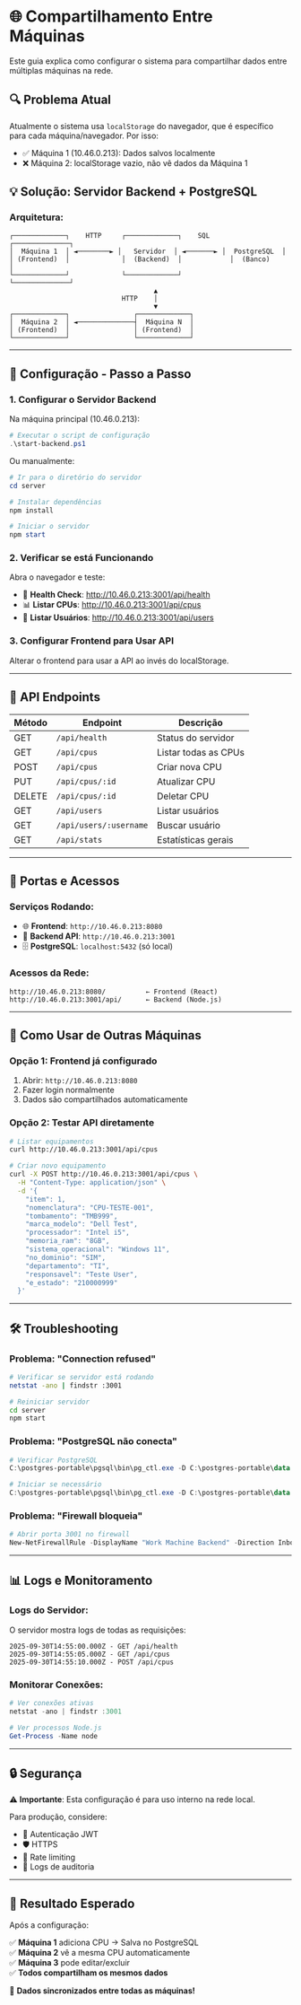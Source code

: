# 🌐 Compartilhamento Entre Máquinas

Este guia explica como configurar o sistema para compartilhar dados entre múltiplas máquinas na rede.

## 🔍 **Problema Atual**

Atualmente o sistema usa `localStorage` do navegador, que é específico para cada máquina/navegador. Por isso:
- ✅ Máquina 1 (10.46.0.213): Dados salvos localmente
- ❌ Máquina 2: localStorage vazio, não vê dados da Máquina 1

## 💡 **Solução: Servidor Backend + PostgreSQL**

### **Arquitetura:**
```
┌─────────────┐    HTTP     ┌─────────────┐    SQL     ┌──────────────┐
│  Máquina 1  │ ◄────────► │   Servidor  │ ◄───────► │  PostgreSQL  │
│ (Frontend)  │             │  (Backend)  │            │  (Banco)     │
└─────────────┘             └─────────────┘            └──────────────┘
                                    ▲
                            HTTP    │
                                    ▼
┌─────────────┐                ┌─────────────┐
│  Máquina 2  │ ◄──────────────┤  Máquina N  │
│ (Frontend)  │                │ (Frontend)  │
└─────────────┘                └─────────────┘
```

---

## 🚀 **Configuração - Passo a Passo**

### **1. Configurar o Servidor Backend**

Na máquina principal (10.46.0.213):

```powershell
# Executar o script de configuração
.\start-backend.ps1
```

Ou manualmente:

```powershell
# Ir para o diretório do servidor
cd server

# Instalar dependências
npm install

# Iniciar o servidor
npm start
```

### **2. Verificar se está Funcionando**

Abra o navegador e teste:
- 🏥 **Health Check**: http://10.46.0.213:3001/api/health
- 📊 **Listar CPUs**: http://10.46.0.213:3001/api/cpus
- 👥 **Listar Usuários**: http://10.46.0.213:3001/api/users

### **3. Configurar Frontend para Usar API**

Alterar o frontend para usar a API ao invés do localStorage.

---

## 🔌 **API Endpoints**

| Método | Endpoint | Descrição |
|--------|----------|-----------|
| GET | `/api/health` | Status do servidor |
| GET | `/api/cpus` | Listar todas as CPUs |
| POST | `/api/cpus` | Criar nova CPU |
| PUT | `/api/cpus/:id` | Atualizar CPU |
| DELETE | `/api/cpus/:id` | Deletar CPU |
| GET | `/api/users` | Listar usuários |
| GET | `/api/users/:username` | Buscar usuário |
| GET | `/api/stats` | Estatísticas gerais |

---

## 🔧 **Portas e Acessos**

### **Serviços Rodando:**
- 🌐 **Frontend**: `http://10.46.0.213:8080`
- 🔌 **Backend API**: `http://10.46.0.213:3001`
- 🗄️ **PostgreSQL**: `localhost:5432` (só local)

### **Acessos da Rede:**
```
http://10.46.0.213:8080/          ← Frontend (React)
http://10.46.0.213:3001/api/      ← Backend (Node.js)
```

---

## 📱 **Como Usar de Outras Máquinas**

### **Opção 1: Frontend já configurado**
1. Abrir: `http://10.46.0.213:8080`
2. Fazer login normalmente
3. Dados são compartilhados automaticamente

### **Opção 2: Testar API diretamente**
```bash
# Listar equipamentos
curl http://10.46.0.213:3001/api/cpus

# Criar novo equipamento
curl -X POST http://10.46.0.213:3001/api/cpus \
  -H "Content-Type: application/json" \
  -d '{
    "item": 1,
    "nomenclatura": "CPU-TESTE-001", 
    "tombamento": "TMB999",
    "marca_modelo": "Dell Test",
    "processador": "Intel i5",
    "memoria_ram": "8GB",
    "sistema_operacional": "Windows 11",
    "no_dominio": "SIM",
    "departamento": "TI",
    "responsavel": "Teste User",
    "e_estado": "210000999"
  }'
```

---

## 🛠️ **Troubleshooting**

### **Problema: "Connection refused"**
```bash
# Verificar se servidor está rodando
netstat -ano | findstr :3001

# Reiniciar servidor
cd server
npm start
```

### **Problema: "PostgreSQL não conecta"**
```powershell
# Verificar PostgreSQL
C:\postgres-portable\pgsql\bin\pg_ctl.exe -D C:\postgres-portable\data status

# Iniciar se necessário
C:\postgres-portable\pgsql\bin\pg_ctl.exe -D C:\postgres-portable\data start
```

### **Problema: "Firewall bloqueia"**
```powershell
# Abrir porta 3001 no firewall
New-NetFirewallRule -DisplayName "Work Machine Backend" -Direction Inbound -Protocol TCP -LocalPort 3001 -Action Allow
```

---

## 📊 **Logs e Monitoramento**

### **Logs do Servidor:**
O servidor mostra logs de todas as requisições:
```
2025-09-30T14:55:00.000Z - GET /api/health
2025-09-30T14:55:05.000Z - GET /api/cpus
2025-09-30T14:55:10.000Z - POST /api/cpus
```

### **Monitorar Conexões:**
```powershell
# Ver conexões ativas
netstat -ano | findstr :3001

# Ver processos Node.js
Get-Process -Name node
```

---

## 🔒 **Segurança**

⚠️ **Importante**: Esta configuração é para uso interno na rede local.

Para produção, considere:
- 🔐 Autenticação JWT
- 🛡️ HTTPS
- 🚧 Rate limiting
- 📝 Logs de auditoria

---

## 🎯 **Resultado Esperado**

Após a configuração:

✅ **Máquina 1** adiciona CPU → Salva no PostgreSQL  
✅ **Máquina 2** vê a mesma CPU automaticamente  
✅ **Máquina 3** pode editar/excluir  
✅ **Todos compartilham os mesmos dados**

🎉 **Dados sincronizados entre todas as máquinas!**